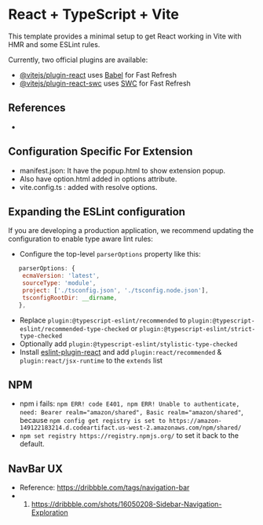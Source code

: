 # React + TypeScript + Vite

This template provides a minimal setup to get React working in Vite with HMR and some ESLint rules.

Currently, two official plugins are available:

- [@vitejs/plugin-react](https://github.com/vitejs/vite-plugin-react/blob/main/packages/plugin-react/README.md) uses [Babel](https://babeljs.io/) for Fast Refresh
- [@vitejs/plugin-react-swc](https://github.com/vitejs/vite-plugin-react-swc) uses [SWC](https://swc.rs/) for Fast Refresh

## References

-

## Configuration Specific For Extension

- manifest.json: It have the popup.html to show extension popup.
- Also have option.html added in options attribute.
- vite.config.ts : added with resolve options.

## Expanding the ESLint configuration

If you are developing a production application, we recommend updating the configuration to enable type aware lint rules:

- Configure the top-level `parserOptions` property like this:

```js
   parserOptions: {
    ecmaVersion: 'latest',
    sourceType: 'module',
    project: ['./tsconfig.json', './tsconfig.node.json'],
    tsconfigRootDir: __dirname,
   },
```

- Replace `plugin:@typescript-eslint/recommended` to `plugin:@typescript-eslint/recommended-type-checked` or `plugin:@typescript-eslint/strict-type-checked`
- Optionally add `plugin:@typescript-eslint/stylistic-type-checked`
- Install [eslint-plugin-react](https://github.com/jsx-eslint/eslint-plugin-react) and add `plugin:react/recommended` & `plugin:react/jsx-runtime` to the `extends` list

## NPM

- npm i fails: `npm ERR! code E401, npm ERR! Unable to authenticate, need: Bearer realm="amazon/shared", Basic realm="amazon/shared"`, because `npm config get registry is set to https://amazon-149122183214.d.codeartifact.us-west-2.amazonaws.com/npm/shared/`
- `npm set registry https://registry.npmjs.org/` to set it back to the default.

## NavBar UX

- Reference: https://dribbble.com/tags/navigation-bar
- 1. https://dribbble.com/shots/16050208-Sidebar-Navigation-Exploration
